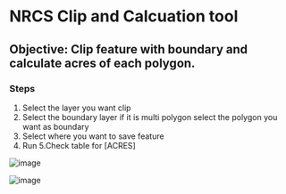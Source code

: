 # NRCS Clip and Calcuation tool

## Objective: Clip feature with boundary and calculate acres of each polygon.

### Steps

1. Select the layer you want clip
2. Select the boundary layer if it is multi polygon select the polygon you want as boundary
3. Select where you want to save feature
4. Run
5.Check table for [ACRES]

![image](https://github.com/user-attachments/assets/c13f6650-4e8c-4941-befc-74457bdeecf7)

![image](https://github.com/user-attachments/assets/7737e0d4-1a16-4df8-b7cb-02b5c6f1a351)
